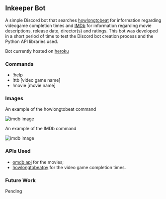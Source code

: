 ## Inkeeper Bot

A simple Discord bot that searches [howlongtobeat](https://howlongtobeat.com) for information regarding videogame completion times and [IMDb](https://imdb.com) for information regarding movie descriptions, release date, director(s) and ratings. This bot was developed in a short period of time to test the Discord bot creation process and the Python API libraries used.

Bot currently hosted on [heroku](https:heroku.com)

### Commands
- !help
- !ttb [video game name]
- !movie [movie name]

### Images
An example of the howlongtobeat command

![imdb image](https://i.imgur.com/k9RrwS4.png "Logo Title Text 2")

An example of the IMDb command

![imdb image](https://i.imgur.com/AvNYmZQ.png "Logo Title Text 1")

### APIs Used
- [omdb api](http://omdbapi.com/) for the movies;
- [howlongtobeatpy](https://pypi.org/project/howlongtobeatpy/) for the video game completion times.

### Future Work
Pending
